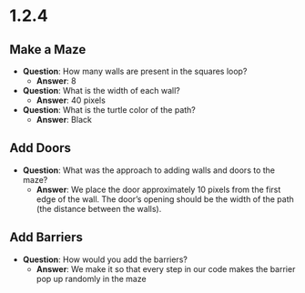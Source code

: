 # 1.2.4

## Make a Maze
- **Question**: How many walls are present in the squares loop?
   - **Answer**: 8
- **Question**: What is the width of each wall?
   - **Answer**: 40 pixels
- **Question**: What is the turtle color of the path?
   - **Answer**: Black

## Add Doors
- **Question**: What was the approach to adding walls and doors to the maze?
    - **Answer**: We place the door approximately 10 pixels from the first edge of the wall. The door’s opening should be the width of the path (the distance between the walls).

## Add Barriers
- **Question**: How would you add the barriers?
    - **Answer**: We make it so that every step in our code makes the barrier pop up randomly in the maze
   
